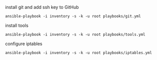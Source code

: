 
install git and add ssh key to GitHub

    ansible-playbook -i inventory -s -k -u root playbooks/git.yml

install tools

    ansible-playbook -i inventory -s -k -u root playbooks/tools.yml

configure iptables

    ansible-playbook -i inventory -s -k -u root playbooks/iptables.yml
